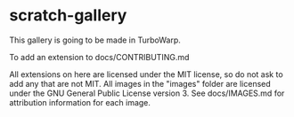 # scratch-gallery
This gallery is going to be made in TurboWarp.

To add an extension to docs/CONTRIBUTING.md

All extensions on here are licensed under the MIT license, so do not ask to add any that are not MIT.
All images in the "images" folder are licensed under the GNU General Public License version 3. See docs/IMAGES.md for attribution information for each image.
